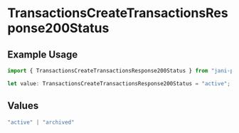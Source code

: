 # TransactionsCreateTransactionsResponse200Status

## Example Usage

```typescript
import { TransactionsCreateTransactionsResponse200Status } from "jani-payments/models/operations";

let value: TransactionsCreateTransactionsResponse200Status = "active";
```

## Values

```typescript
"active" | "archived"
```